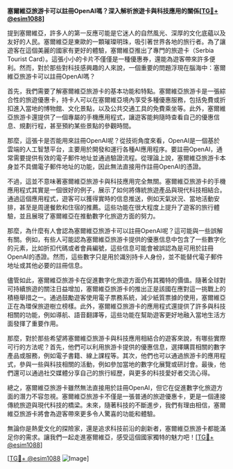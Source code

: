 **塞爾維亞旅游卡可以註冊OpenAI嗎？深入解析旅遊卡與科技應用的關係[[TG💪+ @esim1088](https://t.me/s/esim1088)]**

提到塞爾維亞，許多人的第一反應可能是它迷人的自然風光、深厚的文化底蘊以及友好的人民。塞爾維亞是東歐的一顆璀璨明珠，吸引著世界各地的旅行者。為了讓遊客在這個美麗的國家有更好的體驗，塞爾維亞推出了專門的旅遊卡（Serbia Tourist Card）。這張小小的卡片不僅僅是一種優惠券，還能為遊客帶來許多便利。然而，對於那些對科技感興趣的人來說，一個重要的問題浮現在腦海中：塞爾維亞旅游卡可以註冊OpenAI嗎？

首先，我們需要了解塞爾維亞旅游卡的基本功能和特點。塞爾維亞旅游卡是一張綜合性的旅遊優惠卡，持卡人可以在塞爾維亞境內享受多種優惠服務，包括免費或折扣進入當地的博物館、文化景點，以及公共交通工具的免費乘坐等。此外，塞爾維亞旅游卡還提供了一個專屬的手機應用程式，讓遊客能夠隨時查看自己的優惠信息、規劃行程，甚至預約某些景點的參觀時間。

那麼，這張卡是否能用來註冊OpenAI呢？從技術角度來看，OpenAI是一個基於雲端的人工智慧平台，主要用於開發和運行各種AI應用程序。要註冊OpenAI，通常需要提供有效的電子郵件地址並通過驗證流程。從理論上說，塞爾維亞旅游卡本身並不具備電子郵件地址的功能，因此無法直接用作註冊OpenAI的憑證。

不過，這並不意味著塞爾維亞旅游卡與科技應用完全無關。塞爾維亞旅游卡的手機應用程式其實是一個很好的例子，展示了如何將傳統旅遊產品與現代科技相結合。通過這個應用程式，遊客可以獲得實時的信息推送，例如天氣狀況、當地活動安排，甚至是周邊餐飲和住宿的推薦。這些功能在很大程度上提升了遊客的旅行體驗，並且展現了塞爾維亞在推動數字化旅遊方面的努力。

那麼，為什麼有人會認為塞爾維亞旅游卡可以註冊OpenAI呢？這可能與一些誤解有關。例如，有些人可能認為塞爾維亞旅游卡提供的優惠信息中包含了一些數字化的元素，比如折扣代碼或者會員編號，這些信息可能會被誤認為是可用於註冊OpenAI的憑證。然而，這些數字只是用於識別持卡人身份，並不能替代電子郵件地址或其他必要的註冊信息。

儘管如此，塞爾維亞旅游卡在促進數字化旅遊方面仍有其獨特的價值。隨著全球對可持續旅遊的關注日益增加，塞爾維亞旅游卡的推出正是該國在應對這一挑戰上的積極舉措之一。通過鼓勵遊客使用電子票務系統，減少紙質票據的使用，塞爾維亞正在為環保旅遊樹立榜樣。此外，塞爾維亞旅游卡的應用程式還提供了許多與科技相關的功能，例如導航、語音翻譯等，這些功能在幫助遊客更好地融入當地生活方面發揮了重要作用。

那麼，對於那些希望將塞爾維亞旅游卡與科技應用相結合的遊客來說，有哪些實際可行的方法呢？首先，他們可以利用旅游卡提供的優惠信息，選擇購買相關的數字產品或服務，例如電子書籍、線上課程等。其次，他們也可以通過旅游卡的應用程式，參與一些與科技相關的活動，例如參加當地的數字化展覽或研討會。最後，他們還可以通過社交媒體分享自己的旅行經歷，與更多的科技愛好者交流心得。

總之，塞爾維亞旅游卡雖然無法直接用於註冊OpenAI，但它在促進數字化旅遊方面的潛力不容忽視。塞爾維亞旅游卡不僅是一張普通的旅遊優惠卡，更是一個連接傳統旅遊與現代科技的橋梁。未來，隨著科技的不斷進步，我們有理由相信，塞爾維亞旅游卡將會為遊客帶來更多令人驚喜的功能和體驗。

無論你是熱愛文化的探險家，還是追求科技前沿的創新者，塞爾維亞旅游卡都能滿足你的需求。讓我們一起走進塞爾維亞，感受這個國家獨特的魅力吧！[[TG💪+ @esim1088](https://t.me/s/esim1088)]

[[TG💪+ @esim1088](https://t.me/s/esim1088) ![Image](https://i.postimg.cc/4NQfJmqS/Snipaste-2025-05-13-00-14-12.png)]